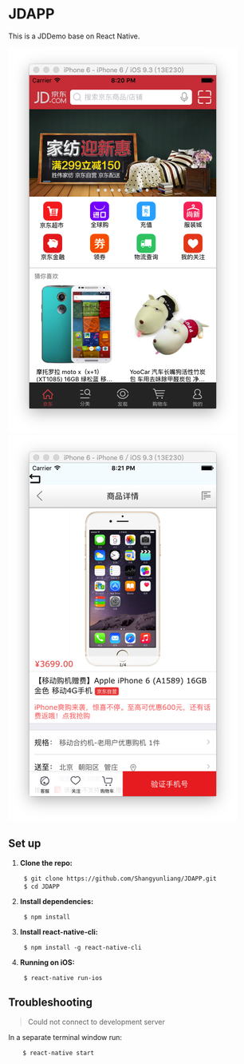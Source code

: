 # JDAPP
  This is a JDDemo base on React Native.

![JDAPP icon](./images/shouye.png)
![JDAPP icon](./images/dierye.png)

## Set up
1. **Clone the repo:**

		$ git clone https://github.com/Shangyunliang/JDAPP.git  
		$ cd JDAPP
	
1. **Install dependencies:**

		$ npm install

1. **Install react-native-cli:**

		$ npm install -g react-native-cli

1. **Running on iOS:**

		$ react-native run-ios

## Troubleshooting
> Could not connect to development server

In a separate terminal window run:

		$ react-native start
